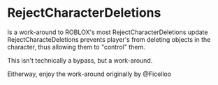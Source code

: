# RejectCharacterDeletions
Is a work-around to ROBLOX's most RejectCharacterDeletions update
RejectCharacteDeletions prevents player's from deleting objects in the
character, thus allowing them to "control" them.

This isn't technically a bypass, but a work-around.

Eitherway, enjoy the work-around
originally by @Ficelloo
